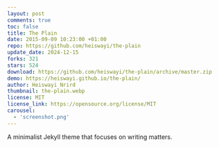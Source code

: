 ```yaml
---
layout: post
comments: true
toc: false
title: The Plain
date: 2015-09-09 10:23:00 +01:00
repo: https://github.com/heiswayi/the-plain
update_date: 2024-12-15
forks: 321
stars: 524
download: https://github.com/heiswayi/the-plain/archive/master.zip
demo: https://heiswayi.github.io/the-plain/
author: Heiswayi Nrird
thumbnail: the-plain.webp
license: MIT
license_link: https://opensource.org/license/MIT
carousel:
  - 'screenshot.png'
---
```


A minimalist Jekyll theme that focuses on writing matters.
